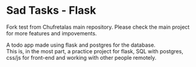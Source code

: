 # Sad Tasks - Flask

Fork test from Chufretalas main repository. Please check the main project for more features and impovements.

A todo app made using flask and postgres for the database.  
This is, in the most part, a practice project for flask, SQL with postgres, css/js for front-end and working with other people remotely.
